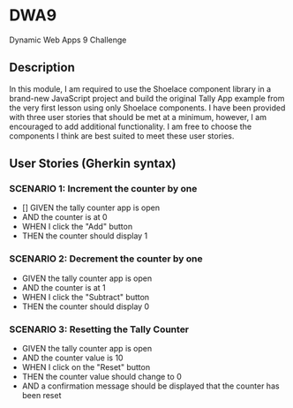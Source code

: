 # DWA9
Dynamic Web Apps 9 Challenge

## Description
In this module, I am required to use the Shoelace component library in a brand-new JavaScript project and build the original Tally App example from the very first lesson using only Shoelace components. I have been provided with three user stories that should be met at a minimum, however, I am encouraged to add additional functionality. I am free to choose the components I think are best suited to meet these user stories.

## User Stories (Gherkin syntax)

### SCENARIO 1: Increment the counter by one
- [] GIVEN the tally counter app is open
- AND the counter is at 0
- WHEN I click the "Add" button
- THEN the counter should display 1

### SCENARIO 2: Decrement the counter by one
- GIVEN the tally counter app is open
- AND the counter is at 1
- WHEN I click the "Subtract" button
- THEN the counter should display 0

### SCENARIO 3: Resetting the Tally Counter
- GIVEN the tally counter app is open
- AND the counter value is 10
- WHEN I click on the "Reset" button
- THEN the counter value should change to 0
- AND a confirmation message should be displayed that the counter has been reset

